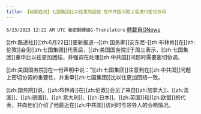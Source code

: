 ```yaml
---
title: 【秘翻在线】七国集团比以往更加团结 在中共国问题上需进行密切协调
---
```

`6/23/2023 12:22 AM UTC 秘密翻譯組G-Translators` [轉載自GNews](https://gnews.org/articles/1405282)

        

[[zh:路透社]][[zh:6月22日]]更新报道--[[zh:国务卿]]安东尼-[[zh:布林肯]]在[[zh:伦敦]]会见[[zh:七国集团]]代表后，[[zh:美国国务院]]于周三表示，[[zh:七国集团]]重申比以往更加团结，并强调在处理[[zh:中共国]]问题时需要密切协调。

[[zh:美国国务院]]在一份声明中说："[[zh:七国集团]]注意到在[[zh:中共国]]问题上密切协调的重要性，并重申[[zh:七国集团]]比以往更加团结一致。

[[zh:国务院]]说，[[zh:布林肯]]在[[zh:伦敦]]会见了来自[[zh:加拿大]]、[[zh:法国]]、[[zh:德国]]、[[zh:意大利]]、[[zh:日本]]、[[zh:英国]]和[[zh:欧盟]]的代表，并向他们介绍了他最近在[[zh:中共国]]访问时与领导人的会晤情况。
